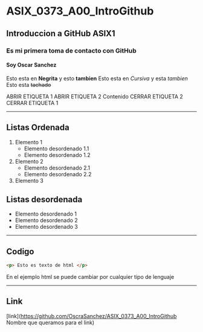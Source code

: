 # ASIX_0373_A00_IntroGithub
## Introduccion a GitHub ASIX1  
### Es mi primera toma de contacto con GitHub  
#### Soy Oscar Sanchez
Esto esta en __Negrita__ y esto **tambien**
Esto esta en *Cursiva* y esta _tambien_
Esto esta ~~tachado~~

ABRIR ETIQUETA 1
    ABRIR ETIQUETA 2
        Contenido
    CERRAR ETIQUETA 2
CERRAR ETIQUETA 1

-----------------------------------

## Listas Ordenada

1. Elemento 1  
    * Elemento desordenado 1.1  
    * Elemento desordenado 1.2  
2. Elemento 2  
    * Elemento desordenado 2.1  
    * Elemento desordenado 2.2  
3. Elemento 3  

## Listas desordenada

* Elemento desordenado 1
* Elemento desordenado 2
* Elemento desordenado 3

-------------------------------------

## Codigo
```html
<p> Esto es texto de html </p>
```
En el ejemplo html se puede cambiar por cualquier tipo de lenguaje

-------------------------------------

## Link

[link](https://github.com/OscraSanchez/ASIX_0373_A00_IntroGithub Nombre que queramos para el link)
